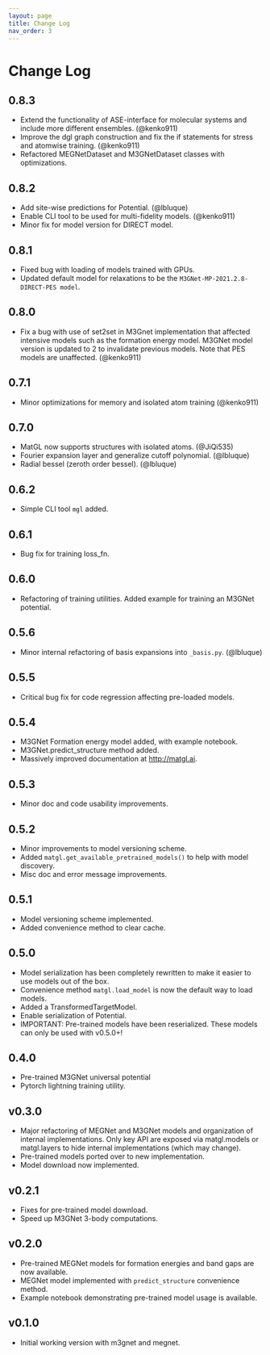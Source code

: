 ```yaml
---
layout: page
title: Change Log
nav_order: 3
---
```


# Change Log

## 0.8.3
- Extend the functionality of ASE-interface for molecular systems and include more different ensembles. (@kenko911)
- Improve the dgl graph construction and fix the if statements for stress and atomwise training. (@kenko911)
- Refactored MEGNetDataset and M3GNetDataset classes with optimizations.

## 0.8.2
- Add site-wise predictions for Potential. (@lbluque)
- Enable CLI tool to be used for multi-fidelity models. (@kenko911)
- Minor fix for model version for DIRECT model.

## 0.8.1
- Fixed bug with loading of models trained with GPUs.
- Updated default model for relaxations to be the `M3GNet-MP-2021.2.8-DIRECT-PES model`.

## 0.8.0
- Fix a bug with use of set2set in M3Gnet implementation that affected intensive models such as the formation energy
  model. M3GNet model version is updated to 2 to invalidate previous models. Note that PES models are unaffected.
  (@kenko911)

## 0.7.1
- Minor optimizations for memory and isolated atom training (@kenko911)

## 0.7.0
- MatGL now supports structures with isolated atoms. (@JiQi535)
- Fourier expansion layer and generalize cutoff polynomial. (@lbluque)
- Radial bessel (zeroth order bessel). (@lbluque)

## 0.6.2
- Simple CLI tool `mgl` added.

## 0.6.1
- Bug fix for training loss_fn.

## 0.6.0
- Refactoring of training utilities. Added example for training an M3GNet potential.

## 0.5.6
- Minor internal refactoring of basis expansions into `_basis.py`. (@lbluque)

## 0.5.5
- Critical bug fix for code regression affecting pre-loaded models.

## 0.5.4
- M3GNet Formation energy model added, with example notebook.
- M3GNet.predict_structure method added.
- Massively improved documentation at http://matgl.ai.

## 0.5.3
- Minor doc and code usability improvements.

## 0.5.2
- Minor improvements to model versioning scheme.
- Added `matgl.get_available_pretrained_models()` to help with model discovery.
- Misc doc and error message improvements.

## 0.5.1
- Model versioning scheme implemented.
- Added convenience method to clear cache.

## 0.5.0
- Model serialization has been completely rewritten to make it easier to use models out of the box.
- Convenience method `matgl.load_model` is now the default way to load models.
- Added a TransformedTargetModel.
- Enable serialization of Potential.
- IMPORTANT: Pre-trained models have been reserialized. These models can only be used with v0.5.0+!

## 0.4.0
- Pre-trained M3GNet universal potential
- Pytorch lightning training utility.

## v0.3.0
- Major refactoring of MEGNet and M3GNet models and organization of internal implementations. Only key API are exposed
  via matgl.models or matgl.layers to hide internal implementations (which may change).
- Pre-trained models ported over to new implementation.
- Model download now implemented.

## v0.2.1
- Fixes for pre-trained model download.
- Speed up M3GNet 3-body computations.

## v0.2.0
- Pre-trained MEGNet models for formation energies and band gaps are now available.
- MEGNet model implemented with `predict_structure` convenience method.
- Example notebook demonstrating pre-trained model usage is available.

## v0.1.0
- Initial working version with m3gnet and megnet.
